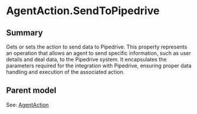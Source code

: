 # AgentAction.SendToPipedrive

## Summary

Gets or sets the action to send data to Pipedrive.
This property represents an operation that allows an agent
to send specific information, such as user details and deal data,
to the Pipedrive system. It encapsulates the parameters required
for the integration with Pipedrive, ensuring proper data handling
and execution of the associated action.

## Parent model

See: [AgentAction](AgentAction.md)